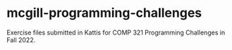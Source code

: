 # mcgill-programming-challenges

Exercise files submitted in Kattis for COMP 321 Programming Challenges in Fall 2022. 